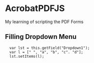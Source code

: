 # AcrobatPDFJS
My learning of scripting the PDF Forms

## Filling Dropdown Menu

```JS
  var lst = this.getField("Dropdown1");
  var l = [" ", "a", "b", "c". "d"];
  lst.setItems(l);
```
